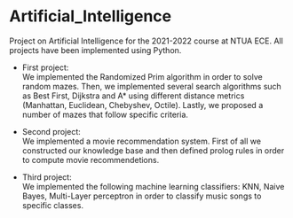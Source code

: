 # Artificial_Intelligence

Project on Artificial Intelligence for the 2021-2022 course at NTUA ECE. All projects have been implemented using Python.

* First project:\
We implemented the Randomized Prim algorithm in order to solve random mazes. Then, we implemented several search algorithms such as Best First, Dijkstra and A* using different distance metrics (Manhattan, Euclidean, Chebyshev, Octile). Lastly, we proposed a number of mazes that follow specific criteria.

* Second project:\
We implemented a movie recommendation system. First of all we constructed our knowledge base and then defined prolog rules in order to compute movie recommendetions.

* Third project:\
We implemented the following machine learning classifiers: KNN, Naive Bayes, Multi-Layer perceptron in order to classify music songs to specific classes.
